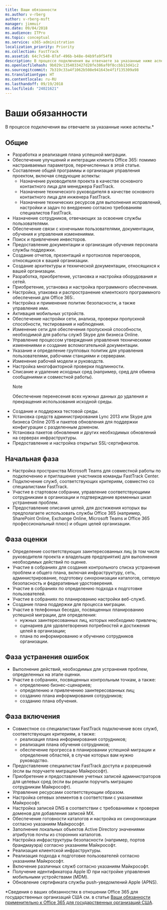 ```yaml
---
title: Ваши обязанности
ms.author: v-rberg
author: v-rberg-msft
manager: jimmuir
ms.date: 09/04/2018
ms.audience: ITPro
ms.topic: conceptual
ms.service: o365-administration
localization_priority: Priority
ms.collection: FastTrack
ms.assetid: 64c7c548-87af-496b-b48e-04b9fa9f54f8
description: В процессе подключения вы отвечаете за указанные ниже аспекты.
ms.openlocfilehash: 9b029c1354033427d28fe386af0f8ccbb13d41c2
ms.sourcegitcommit: 7b319c33a4f1062b508e941643e4f1f135309a98
ms.translationtype: HT
ms.contentlocale: ru-RU
ms.lasthandoff: 09/19/2018
ms.locfileid: "24021621"
---
```

# <a name="your-responsibilities"></a>Ваши обязанности

В процессе подключения вы отвечаете за указанные ниже аспекты.\*
  
## <a name="general"></a>Общие

- Разработка и реализация плана успешной миграции.
- Обеспечение улучшений и интеграции клиента Office 365: помимо настраиваемых параметров, перечисленных в этой статье.  
- Составление общей программы и организация управления проектом, включая следующие аспекты: 
  - Назначение руководителя проекта в качестве основного контактного лица для менеджера FastTrack.
  - Назначение технического руководителя в качестве основного контактного лица для инженера FastTrack.
  - Назначение технических ресурсов для выполнения исправлений, настройки и задач по внедрению согласно требованиям специалистов FastTrack. 
- Назначение сотрудников, отвечающих за освоение службы пользователями. 
- Обеспечение связи с конечными пользователями, документации, обучения и управления изменениями.
- Поиск и привлечение инвесторов.  
- Предоставление документации и организация обучения персонала службы поддержки.  
- Создание отчетов, презентаций и протоколов переговоров, относящихся к вашей организации. 
- Создание архитектуры и технической документации, относящихся к вашей организации.   
- Разработка, приобретение, установка и настройка оборудования и сетей.   
- Приобретение, установка и настройка программного обеспечения.  
- Настройка, упаковка и распространение клиентского программного обеспечения для Office 365:.  
- Настройка и применение политик безопасности, а также управление ими.
- Активация мобильных устройств.
- Обеспечение настройки сети, анализа, проверки пропускной способности, тестирования и наблюдения. 
- Изменение сети для обеспечения пропускной способности, необходимой для работы служб Skype для бизнеса Online. 
- Управление процессом утверждения управления техническими изменениями и создание вспомогательной документации.  
- Указание и определение групповых политик для управления пользователями, рабочими станциями и серверами. 
- Изменение рабочей модели и руководств. 
- Настройка многофакторной проверки подлинности.  
- Списание и удаление исходных сред (например, сред для обмена сообщениями и совместной работы). 
    > [!NOTE]
    > Обеспечение перенесения всех нужных данных до удаления и прекращения использования исходной среды. 
- Создание и поддержка тестовой среды.  
- Установка средств администрирования Lync 2013 или Skype для бизнеса Online 2015 и пакетов обновления для поддержки конфигурации с разделенным доменом.
- Установка пакетов обновления и других необходимых обновлений на серверах инфраструктуры. 
- Предоставление и настройка открытых SSL-сертификатов. 
    
## <a name="initiate-phase"></a>Начальная фаза

- Настройка пространства Microsoft Teams для совместной работы по подключению и приглашение участников команды FastTrack Center.   
- Подключение служб, соответствующих критериям, совместно со специалистами FastTrack.    
- Участие в стартовом собрании, управление соответствующими сотрудниками в организации и подтверждение временных шкал устранения проблем.   
- Предоставление описания целей, для достижения которых вы предполагаете использовать службы Office 365 (например, SharePoint Online, Exchange Online, Microsoft Teams и Office 365 профессиональный плюс) и общих целей организации.
    
## <a name="assess-phase"></a>Фаза оценки

- Определение соответствующих заинтересованных лиц (в том числе руководителя проекта и владельцев предприятия) для выполнения необходимых действий по оценке.    
- Участие в собраниях для создания контрольного списка устранения проблем и общего плана, включая инфраструктуру, сеть, администрирование, подготовку синхронизации каталогов, сетевую безопасность и федеративные удостоверения.   
- Участие в собраниях по определению подхода к подготовке пользователей.  
- Участие в собраниях по планированию настройки веб-служб.    
- Создание плана поддержки для процесса миграции. 
- Участие в телефонных беседах, посвященных планированию успешной миграции, для определения:   
  - нужных заинтересованных лиц, которых необходимо привлечь;  
  - сценариев для удовлетворения потребностей и достижения целей в организации;
  - плана по информированию и обучению сотрудников организации.
    
## <a name="remediate-phase"></a>Фаза устранения ошибок

- Выполнение действий, необходимых для устранения проблем, определенных на этапе оценки. 
- Участие в собраниях, посвященных контрольным точкам, а также: 
  - определению бизнес-сценариев;   
  - определению и привлечению заинтересованных лиц;
  - созданию плана информирования сотрудников; 
  - созданию плана обучения.
    
## <a name="enable-phase"></a>Фаза включения

- Совместное со специалистами FastTrack подключение всех служб, соответствующих критериям, а также:  
  - реализация плана информирования сотрудников;  
  - реализация плана обучения сотрудников; 
  - обеспечение прогресса в планировании успешной миграции и определение областей, в случае которых вам нужно руководство.
- Предоставление специалистам FastTrack доступа и разрешений (если вы поручаете миграцию Майкрософт).  
- Приобретение и предоставление учетных записей администраторов для целевых сред (если вы решили поручить миграцию сотрудникам Майкрософт).   
- Управление ресурсами соответствующим образом.   
- Настройка сетевых элементов в соответствии с указаниями Майкрософт.  
- Настройка записей DNS в соответствии с требованиями к проверке доменов для добавления записей MX.   
- Обеспечение готовности каталогов и настройка их синхронизации согласно указаниям Майкрософт.
- Заполнение локальных объектов Active Directory значениями атрибутов почты из сторонних каталогов.   
- Настройка инфраструктуры безопасности (например, портов брандмауэра) согласно указаниям Майкрософт.
- Реализация клиентской инфраструктуры.  
- Реализация подхода к подготовке пользователей согласно указаниям Майкрософт.  
- Включение различных служб согласно указаниям Майкрософт.  
- Получение идентификатора Apple ID при настройке управления мобильными устройствами (MDM).   
- Обновление сертификата службы push-уведомлений Apple (APNS).
    
\*Сведения о ваших обязанностях в отношении Office 365 для государственных организаций США см. в статье [Ваши обязанности применительно к Office 365 для государственных организаций США](US-Gov-appendix-your-responsibilities.md).
  

